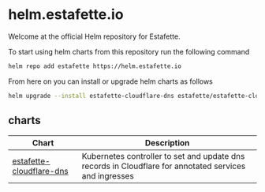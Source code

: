 # helm.estafette.io

Welcome at the official Helm repository for Estafette.

To start using helm charts from this repository run the following command

```bash
helm repo add estafette https://helm.estafette.io
```

From here on you can install or upgrade helm charts as follows

```bash
helm upgrade --install estafette-cloudflare-dns estafette/estafette-cloudflare-dns --namespace estafette
```

## charts

| Chart         | Description   |
| ------------- | ------------- |
| [estafette-cloudflare-dns](https://github.com/estafette/estafette-cloudflare-dns) | Kubernetes controller to set and update dns records in Cloudflare for annotated services and ingresses |